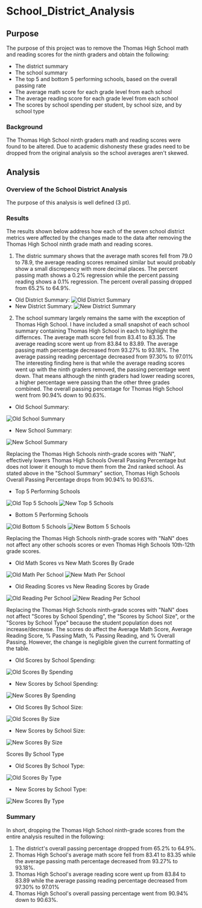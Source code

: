 # School_District_Analysis
## Purpose
The purpose of this project was to remove the Thomas High School math and reading scores for the ninth graders and obtain the following:
* The district summary
* The school summary
* The top 5 and bottom 5 performing schools, based on the overall passing rate
* The average math score for each grade level from each school
* The average reading score for each grade level from each school
* The scores by school spending per student, by school size, and by school type

### Background
The Thomas High School ninth graders math and reading scores were found to be altered. Due to academic dishonesty these grades need to be dropped from the original analysis so the school averages aren't skewed.

## Analysis


### Overview of the School District Analysis
The purpose of this analysis is well defined (3 pt).

### Results
The results shown below address how each of the seven school district metrics were affected by the changes made to the data after removing the Thomas High School ninth grade math and reading scores.


1. The distric summary shows that the average math scores fell from 79.0 to 78.9, the average reading scores remained similar but would probably show a small discrepency with more decimal places. The percent passing math shows a 0.2% regression while the percent passing reading shows a 0.1% regression. The percent overall passing dropped from 65.2% to 64.9%.

* Old District Summary:
![Old District Summary](Analysis/OldDistrictSummary.png)
* New District Summary:
![New District Summary](Analysis/NewDistrictSummary.png)


2. The school summary largely remains the same with the exception of Thomas High School. I have included a small snapshot of each school summary containing Thomas High School in each to highlight the differnces. The average math score fell from 83.41 to 83.35. The average reading score went up from 83.84 to 83.89. The average passing math percentage decreased from 93.27% to 93.18%. The average passing reading percentage decreased from 97.30% to 97.01% The interesting finding here is that while the average reading scores went up with the ninth graders removed, the passing percentage went down. That means although the ninth graders had lower reading scores, a higher percentage were passing than the other three grades combined. The overall passing percentage for Thomas High School went from 90.94% down to 90.63%. 

* Old School Summary:

![Old School Summary](Analysis/OldSchoolSummary.png)
* New School Summary:

![New School Summary](Analysis/NewSchoolSummary1.png)

Replacing the Thomas High Schools ninth-grade scores with "NaN", effectively lowers Thomas High Schools Overall Passing Percentage but does not lower it enough to move them from the 2nd ranked school. As stated above in the "School Summary" section, Thomas High Schools Overall Passing Percentage drops from 90.94% to 90.63%.

* Top 5 Performing Schools

![Old Top 5 Schools](Analysis/OldTop5Schools1.png)
![New Top 5 Schools](Analysis/NewTop5Schools.png)

* Bottom 5 Performing Schools

![Old Bottom 5 Schools](Analysis/OldBottom5Schools1.png)
![New Bottom 5 Schools](Analysis/NewBottom5Schools.png)


Replacing the Thomas High Schools ninth-grade scores with "NaN" does not affect any other schools scores or even Thomas High Schools 10th-12th grade scores.

* Old Math Scores vs New Math Scores By Grade

![Old Math Per School](Analysis/OldMathPerSchool.png) ![New Math Per School](Analysis/NewMathPerSchool.png)

* Old Reading Scores vs New Reading Scores by Grade

![Old Reading Per School](Analysis/OldReadingPerSchool.png) ![New Reading Per School](Analysis/NewReadingPerSchool.png)

Replacing the Thomas High Schools ninth-grade scores with "NaN" does not affect "Scores by School Spending", the "Scores by School Size", or the "Scores by School Type" because the student population does not increase/decrease. The scores do affect the Average Math Score, Average Reading Score, % Passing Math, % Passing Reading, and % Overall Passing. However, the change is negligible given the current formatting of the table.

* Old Scores by School Spending:

![Old Scores By Spending](Analysis/OldScoresBySpending.png)

* New Scores by School Spending:

![New Scores By Spending](Analysis/NewScoreBySpend.png)

* Old Scores By School Size:

![Old Scores By Size](Analysis/OldScoresBySize.png)

* New Scores by School Size:

![New Scores By Size](Analysis/NewScoreBySize.png)

Scores By School Type

* Old Scores By School Type:

![Old Scores By Type](Analysis/OldScoresByType.png)

* New Scores by School Type:

![New Scores By Type](Analysis/NewScoreByType.png)


### Summary
In short, dropping the Thomas High School ninth-grade scores from the entire analysis resulted in the following:

1. The district's overall passing percentage dropped from 65.2% to 64.9%.
2. Thomas High School's average math score fell from 83.41 to 83.35 while the average passing math percentage decreased from 93.27% to 93.18%.
3. Thomas High School's average reading score went up from 83.84 to 83.89 while the average passing reading percentage decreased from 97.30% to 97.01% 
4. Thomas High School's overall passing percentage went from 90.94% down to 90.63%. 

